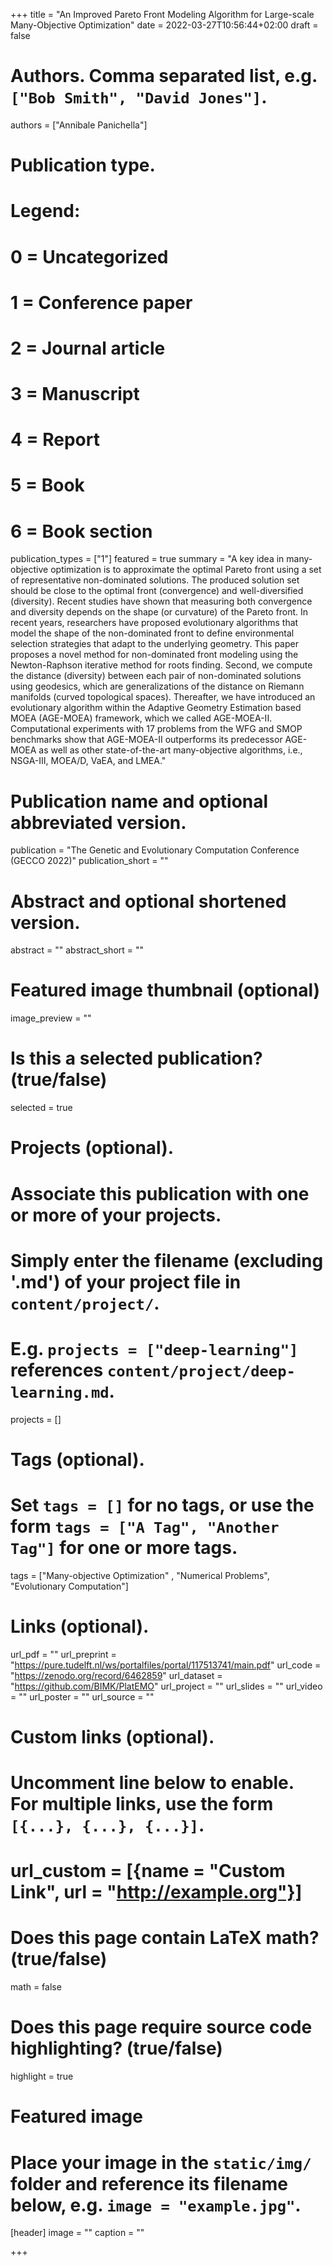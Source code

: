 +++
title = "An Improved Pareto Front Modeling Algorithm for Large-scale Many-Objective Optimization"
date = 2022-03-27T10:56:44+02:00
draft = false

# Authors. Comma separated list, e.g. `["Bob Smith", "David Jones"]`.
authors = ["Annibale Panichella"]

# Publication type.
# Legend:
# 0 = Uncategorized
# 1 = Conference paper
# 2 = Journal article
# 3 = Manuscript
# 4 = Report
# 5 = Book
# 6 = Book section
publication_types = ["1"]
featured = true 
summary = "A key idea in many-objective optimization is to approximate the optimal Pareto front using a set of representative non-dominated solutions. The produced solution set should be close to the optimal front (convergence) and well-diversified (diversity). Recent studies have shown that measuring both convergence and diversity depends on the shape (or curvature) of the Pareto front. In recent years, researchers have proposed evolutionary algorithms that model the shape of the non-dominated front to define environmental selection strategies that adapt to the underlying geometry. This paper proposes a novel method for non-dominated front modeling using the Newton-Raphson iterative method for roots finding. Second, we compute the distance (diversity) between each pair of non-dominated solutions using geodesics, which are generalizations of the distance on Riemann manifolds (curved topological spaces). Thereafter, we have introduced an evolutionary algorithm within the Adaptive Geometry Estimation based MOEA (AGE-MOEA) framework, which we called AGE-MOEA-II. Computational experiments with 17 problems from the WFG and SMOP benchmarks show that AGE-MOEA-II outperforms its predecessor AGE-MOEA as well as other state-of-the-art many-objective algorithms, i.e., NSGA-III, MOEA/D, VaEA, and LMEA." 

# Publication name and optional abbreviated version.
publication = "The Genetic and Evolutionary Computation Conference (GECCO 2022)"
publication_short = ""

# Abstract and optional shortened version.
abstract = ""
abstract_short = ""

# Featured image thumbnail (optional)
image_preview = ""

# Is this a selected publication? (true/false)
selected = true

# Projects (optional).
#   Associate this publication with one or more of your projects.
#   Simply enter the filename (excluding '.md') of your project file in `content/project/`.
#   E.g. `projects = ["deep-learning"]` references `content/project/deep-learning.md`.
projects = []

# Tags (optional).
#   Set `tags = []` for no tags, or use the form `tags = ["A Tag", "Another Tag"]` for one or more tags.
tags = ["Many-objective Optimization" , "Numerical Problems", "Evolutionary Computation"]

# Links (optional).
url_pdf = ""
url_preprint = "https://pure.tudelft.nl/ws/portalfiles/portal/117513741/main.pdf"
url_code = "https://zenodo.org/record/6462859"
url_dataset = "https://github.com/BIMK/PlatEMO"
url_project = ""
url_slides = ""
url_video = ""
url_poster = ""
url_source = ""

# Custom links (optional).
#   Uncomment line below to enable. For multiple links, use the form `[{...}, {...}, {...}]`.
# url_custom = [{name = "Custom Link", url = "http://example.org"}]

# Does this page contain LaTeX math? (true/false)
math = false

# Does this page require source code highlighting? (true/false)
highlight = true

# Featured image
# Place your image in the `static/img/` folder and reference its filename below, e.g. `image = "example.jpg"`.
[header]
image = ""
caption = ""

+++
